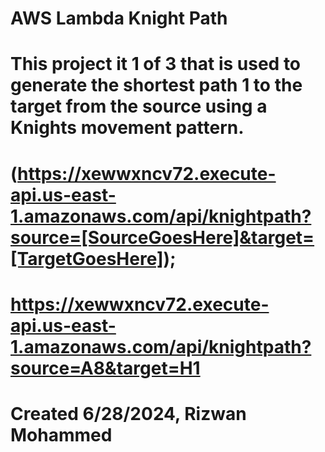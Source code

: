 # AWS Lambda Knight Path

# This project it 1 of 3 that is used to generate the shortest path 1 to the target from the source using a Knights movement pattern.

# (https://xewwxncv72.execute-api.us-east-1.amazonaws.com/api/knightpath?source=[SourceGoesHere]&target=[TargetGoesHere]);

# https://xewwxncv72.execute-api.us-east-1.amazonaws.com/api/knightpath?source=A8&target=H1

# Created 6/28/2024, Rizwan Mohammed